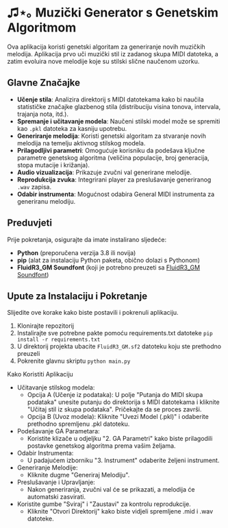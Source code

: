 # ♫⋆｡ Muzički Generator s Genetskim Algoritmom

Ova aplikacija koristi genetski algoritam za generiranje novih muzičkih melodija. Aplikacija prvo uči muzički stil iz zadanog skupa MIDI datoteka, a zatim evoluira nove melodije koje su stilski slične naučenom uzorku.

## Glavne Značajke

- **Učenje stila**: Analizira direktorij s MIDI datotekama kako bi naučila statističke značajke glazbenog stila (distribuciju visina tonova, intervala, trajanja nota, itd.).
- **Spremanje i učitavanje modela**: Naučeni stilski model može se spremiti kao `.pkl` datoteka za kasniju upotrebu.
- **Generiranje melodija**: Koristi genetski algoritam za stvaranje novih melodija na temelju aktivnog stilskog modela.
- **Prilagodljivi parametri**: Omogućuje korisniku da podešava ključne parametre genetskog algoritma (veličina populacije, broj generacija, stopa mutacije i križanja).
- **Audio vizualizacija**: Prikazuje zvučni val generirane melodije.
- **Reprodukcija zvuka**: Integrirani player za preslušavanje generiranog `.wav` zapisa.
- **Odabir instrumenta**: Mogućnost odabira General MIDI instrumenta za generiranu melodiju.

## Preduvjeti

Prije pokretanja, osigurajte da imate instalirano sljedeće:
- **Python** (preporučena verzija 3.8 ili novija)
- **pip** (alat za instalaciju Python paketa, obično dolazi s Pythonom)
- **FluidR3_GM Soundfont** (koji je potrebno preuzeti sa [FluidR3_GM Soundfont](https://member.keymusician.com/Member/FluidR3_GM/index.html))

## Upute za Instalaciju i Pokretanje

Slijedite ove korake kako biste postavili i pokrenuli aplikaciju.

1.  Klonirajte repozitorij
2. Instalirajte sve potrebne pakte pomoću requirements.txt datoteke
`pip install -r requirements.txt`
3. U direktorij projekta ubacite `FluidR3_GM.sf2` datoteku koju ste prethodno preuzeli
4. Pokrenite glavnu skriptu
`python main.py`

Kako Koristiti Aplikaciju
- Učitavanje stilskog modela:
  - Opcija A (Učenje iz podataka): U polje "Putanja do MIDI skupa podataka" unesite putanju do direktorija s MIDI datotekama i kliknite "Učitaj stil iz skupa podataka". Pričekajte da se proces završi.
  - Opcija B (Uvoz modela): Kliknite "Uvezi Model (.pkl)" i odaberite prethodno spremljenu .pkl datoteku.
- Podešavanje GA Parametara:
  - Koristite klizače u odjeljku "2. GA Parametri" kako biste prilagodili postavke genetskog algoritma prema vašim željama.
- Odabir Instrumenta:
  - U padajućem izborniku "3. Instrument" odaberite željeni instrument.
- Generiranje Melodije:
  - Kliknite dugme "Generiraj Melodiju". 
- Preslušavanje i Upravljanje:
  - Nakon generiranja, zvučni val će se prikazati, a melodija će automatski zasvirati.
- Koristite gumbe "Sviraj" i "Zaustavi" za kontrolu reprodukcije.
  - Kliknite "Otvori Direktorij" kako biste vidjeli spremljene .mid i .wav datoteke.
